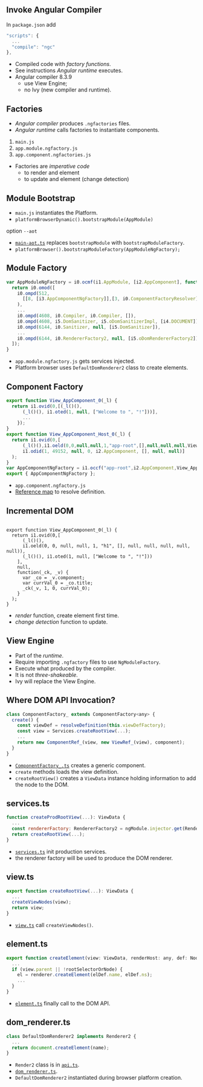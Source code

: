 ## Invoke Angular Compiler

 In `package.json` add

```javascript
"scripts": {
  ...
  "compile": "ngc"
},
```

- Compiled code with *factory functions*.
- See instructions *Angular runtime* executes.
- Angular compiler 8.3.9
  - use View Engine;
  - no Ivy (new compiler and runtime).


## Factories

- *Angular compiler* produces `.ngfactories` files.
- *Angular runtime* calls factories to instantiate components.
1. `main.js`
1. `app.module.ngfactory.js`
2. `app.component.ngfactories.js`

- Factories are *imperative code*
  - to render and element
  - to update and element (change detection)


## Module Bootstrap

- `main.js` instantiates the Platform.
- `platformBrowserDynamic().bootstrapModule(AppModule)`

option `--aot`

- [`main-aot.ts`](https://github.com/angular/angular.io/blob/281efb9ca0d278b36e2e7fa0850a807d7005e50b/public/docs/_examples/upgrade-phonecat-3-router/ts/app/main-aot.ts#L7) replaces `bootstrapModule` with `bootstrapModuleFactory`.
- `platformBrowser().bootstrapModuleFactory(AppModuleNgFactory);`


## Module Factory

```javascript
var AppModuleNgFactory = i0.ocmf(i1.AppModule, [i2.AppComponent], function(_l) {
  return i0.omod([
    i0.ompd(512,
      [[8, [i3.AppComponentNgFactory]],[3, i0.ComponentFactoryResolver],i0.NgModuleRef]
    ),
    ...
    i0.ompd(4608, i0.Compiler, i0.Compiler, []),
    i0.ompd(4608, i5.DomSanitizer, i5.oDomSanitizerImpl, [i4.DOCUMENT]),
    i0.ompd(6144, i0.Sanitizer, null, [i5.DomSanitizer]),
    ...
    i0.ompd(6144, i0.RendererFactory2, null, [i5.oDomRendererFactory2]),
  ]);
}
```

- `app.module.ngfactory.js` gets services injected.
- Platform browser uses `DefaultDomRenderer2` class to create elements.


## Component Factory

```javascript
export function View_AppComponent_0(_l) {
  return i1.ovid(0,[(_l()(),
      (_l()(), i1.oted(1, null, ["Welcome to ", "!"]))],
      ...
    });
}
export function View_AppComponent_Host_0(_l) {
  return i1.ovid(0,[
      (_l()(),i1.oeld(0,0,null,null,1,"app-root",[],null,null,null,View_AppComponent_0)),
      i1.odid(1, 49152, null, 0, i2.AppComponent, [], null, null)]
  );
}
var AppComponentNgFactory = i1.occf("app-root",i2.AppComponent,View_AppComponent_Host_0);
export { AppComponentNgFactory };
```

- `app.component.ngfactory.js`
- [Reference map](https://github.com/angular/angular/blob/1d429b216556911edc4b0675ece4cb9081967155/packages/platform-browser-dynamic/src/compiler_reflector.ts#L55) to resolve definition.


## Incremental DOM

<pre><code class="hljs" data-line-numbers="3-5,8-12" data-trim data-noescape>
export function View_AppComponent_0(_l) {
  return i1.ovid(0,[
      (_l()(),
      i1.oeld(0, 0, null, null, 1, "h1", [], null, null, null, null, null)),
      (_l()(), i1.oted(1, null, ["Welcome to ", "!"]))
    ],
    null,
    function(_ck, _v) {
      var _co = _v.component;
      var currVal_0 = _co.title;
      _ck(_v, 1, 0, currVal_0);
    }
  );
}
</code></pre>

- *render* function, create element first time.
- *change detection* function to update.


## View Engine

- Part of the *runtime*.
- Require importing `.ngfactory` files to use `NgModuleFactory`.
- Execute what produced by the compiler.
- It is not *three-shakeable*.
- Ivy will replace the View Engine.


## Where DOM API Invocation?

```javascript
class ComponentFactory_ extends ComponentFactory<any> {
  create() {
    const viewDef = resolveDefinition(this.viewDefFactory);
    const view = Services.createRootView(...);
    ...
    return new ComponentRef_(view, new ViewRef_(view), component);
  }
}
```

- [`ComponentFactory_.ts`](https://github.com/angular/angular/blob/1d429b216556911edc4b0675ece4cb9081967155/packages/core/src/view/refs.ts#L84) creates a generic component.
- `create` methods loads the view definition.
- `createRootView()` creates a `ViewData` instance holding information to add the node to the DOM. 


## services.ts

```javascript
function createProdRootView(...): ViewData {
  ...
  const rendererFactory: RendererFactory2 = ngModule.injector.get(RendererFactory2);
  return createRootView(...);
}
```

- [`services.ts`](https://github.com/angular/angular/blob/1d429b216556911edc4b0675ece4cb9081967155/packages/core/src/view/services.ts#L61) init production services.
- the renderer factory will be used to produce the DOM renderer.


## view.ts

```javascript
export function createRootView(...): ViewData {
  ...
  createViewNodes(view);
  return view;
}
```

- [`view.ts`](https://github.com/angular/angular/blob/1d429b216556911edc4b0675ece4cb9081967155/packages/core/src/view/view.ts#L207) call `createViewNodes()`.


## element.ts

```javascript
export function createElement(view: ViewData, renderHost: any, def: NodeDef): ElementData {
  ...
  if (view.parent || !rootSelectorOrNode) {
    el = renderer.createElement(elDef.name, elDef.ns);
    ...
  }
}
```

- [`element.ts`](https://github.com/angular/angular/blob/1d429b216556911edc4b0675ece4cb9081967155/packages/core/src/view/element.ts#L151) finally call to the DOM API.


## dom_renderer.ts

```javascript
class DefaultDomRenderer2 implements Renderer2 {
  ...
  return document.createElement(name);
}
```

- `Render2` class is in [`api.ts`](https://github.com/angular/angular/blob/1d429b216556911edc4b0675ece4cb9081967155/packages/core/src/render/api.ts#L108).
- [`dom_renderer.ts`](https://github.com/angular/angular/blob/1d429b216556911edc4b0675ece4cb9081967155/packages/platform-browser/src/dom/dom_renderer.ts#L115).
- `DefaultDomRenderer2` instantiated during browser platform creation.